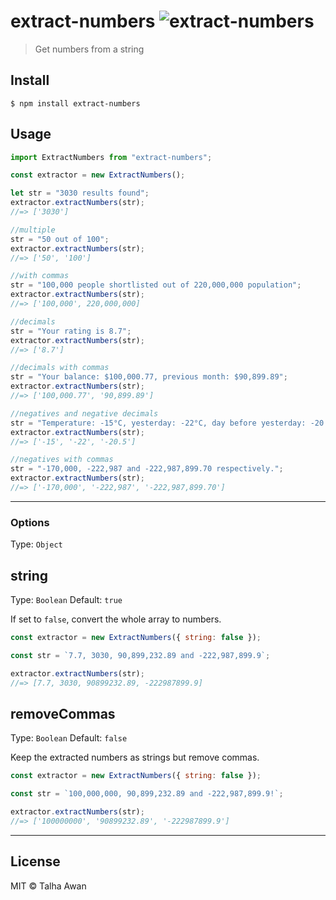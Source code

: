 [//]: # "The code structure for the repo: https://pauloe-me.medium.com/typescript-npm-package-publishing-a-beginners-guide-40b95908e69c"

# extract-numbers ![extract-numbers](https://github.com/TalhaAwan/get-numbers/actions/workflows/build.yml/badge.svg)

> Get numbers from a string

## Install

```
$ npm install extract-numbers
```

## Usage

```js
import ExtractNumbers from "extract-numbers";

const extractor = new ExtractNumbers();

let str = "3030 results found";
extractor.extractNumbers(str);
//=> ['3030']

//multiple
str = "50 out of 100";
extractor.extractNumbers(str);
//=> ['50', '100']

//with commas
str = "100,000 people shortlisted out of 220,000,000 population";
extractor.extractNumbers(str);
//=> ['100,000', 220,000,000]

//decimals
str = "Your rating is 8.7";
extractor.extractNumbers(str);
//=> ['8.7']

//decimals with commas
str = "Your balance: $100,000.77, previous month: $90,899.89";
extractor.extractNumbers(str);
//=> ['100,000.77', '90,899.89']

//negatives and negative decimals
str = "Temperature: -15°C, yesterday: -22°C, day before yesterday: -20.5°C;";
extractor.extractNumbers(str);
//=> ['-15', '-22', '-20.5']

//negatives with commas
str = "-170,000, -222,987 and -222,987,899.70 respectively.";
extractor.extractNumbers(str);
//=> ['-170,000', '-222,987', '-222,987,899.70']
```

---

### Options

Type: `Object`

## string

Type: `Boolean`
Default: `true`

If set to `false`, convert the whole array to numbers.

```js
const extractor = new ExtractNumbers({ string: false });

const str = `7.7, 3030, 90,899,232.89 and -222,987,899.9`;

extractor.extractNumbers(str);
//=> [7.7, 3030, 90899232.89, -222987899.9]
```

## removeCommas

Type: `Boolean`
Default: `false`

Keep the extracted numbers as strings but remove commas.

```js
const extractor = new ExtractNumbers({ string: false });

const str = `100,000,000, 90,899,232.89 and -222,987,899.9!`;

extractor.extractNumbers(str);
//=> ['100000000', '90899232.89', '-222987899.9']
```

---

## License

MIT © Talha Awan
